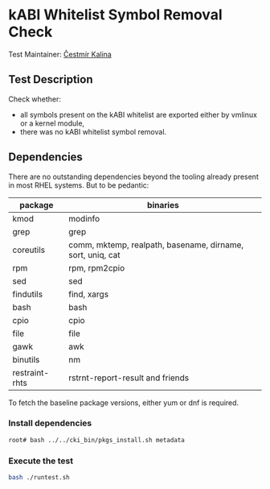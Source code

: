 # kABI Whitelist Symbol Removal Check

Test Maintainer: [Čestmír Kalina](mailto:ckalina@redhat.com)

## Test Description

Check whether:

 - all symbols present on the kABI whitelist are exported either by vmlinux
   or a kernel module,
 - there was no kABI whitelist symbol removal.

## Dependencies

There are no outstanding dependencies beyond the tooling already
present in most RHEL systems. But to be pedantic:

| package       |  binaries                                                  |
|---------------|------------------------------------------------------------|
| kmod          | modinfo                                                    |
| grep          | grep                                                       |
| coreutils     | comm, mktemp, realpath, basename, dirname, sort, uniq, cat |
| rpm           | rpm, rpm2cpio                                              |
| sed           | sed                                                        |
| findutils     | find, xargs                                                |
| bash          | bash                                                       |
| cpio          | cpio                                                       |
| file          | file                                                       |
| gawk          | awk                                                        |
| binutils      | nm                                                         |
| restraint-rhts| rstrnt-report-result and friends                           |

To fetch the baseline package versions, either yum or dnf is required.

### Install dependencies
```bash
root# bash ../../cki_bin/pkgs_install.sh metadata
```

### Execute the test
```bash
bash ./runtest.sh
```
